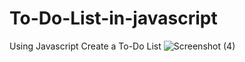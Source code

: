 # To-Do-List-in-javascript
Using Javascript Create a To-Do List
![Screenshot (4)](https://github.com/Zaid2021info/To-Do-List-in-javascript/assets/135250975/612930d8-4730-4280-9643-e3fbee90aa24)
